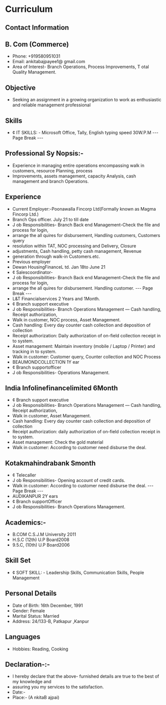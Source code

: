 # Curriculum

## Contact Information



## B. Com (Commerce)

* Phone: +919580951031
* Email: ankitabajpayee1@ gmail.com
* Area of Interest- Branch Operations, Process Improvements, T otal Quality Management.


## Objective

* Seeking an assignment in a growing organization to work as enthusiastic and reliable management professional


## Skills

* ¢ IT SKILLS: - Microsoft Office, Tally, English typing speed 30W.P.M
--- Page Break ---


## Professional Sy Nopsis:-

* Experience in managing entire operations encompassing walk in customers, resource Planning, process
* Improvements, assets management, capacity Analysis, cash management and branch Operations.


## Experience

* Current Employer:-Poonawalla Fincorp Ltd(Formally known as Magma Fincorp Ltd.)
* Branch Ops officer. July 21 to till date
* J ob Responsibilities- Branch Back end Management-Check the file and process for login,
* arrange the all quires for disbursement, Handling customers, Customers query
* resolution within TAT, NOC processing and Delivery, Closure
* adjustments, Cash handling, petty cash management, Revenue
* generation through walk-in Customers.etc.
* Previous employer
* Dewan HousingFinanceL td. Jan 18to June 21
* ¢ Salescoordinator-
* J ob Responsibilities- Branch Back end Management-Check the file and process for login,
* arrange the all quires for disbursement. Handling customer.
--- Page Break ---
* L&T Financialservices 2 Years and 1Month.
* ¢ Branch support executive
* J ob Responsibilities- Branch Operations Management — Cash handling, Receipt authorization,
* Walk in customer, NOC process, Asset Management.
* Cash handling: Every day counter cash collection and deposition of collection
* Receipt authorization: Daily authorization of on-field collection receipt in to system.
* Asset management: Maintain inventory (mobile / Laptop / Printer) and tracking in to system.
* Walk in customer: Customer query, Counter collection and NOC Process
* BEAUMONDCOLLECTION 1Y ear
* ¢ Branch supportofficer
* J ob Responsibilities- Operations Management.


## India Infolinefinancelimited 6Month

* ¢ Branch support executive
* J ob Responsibilities- Branch Operations Management — Cash handling, Receipt authorization,
* Walk in customer, Asset Management.
* Cash handling: Every day counter cash collection and deposition of collection
* Receipt authorization: daily authorization of on-field collection receipt in to system.
* Asset management: Check the gold material
* Walk in customer: According to customer need disburse the deal.


## Kotakmahindrabank Smonth

* ¢ Telecaller
* J ob Responsibilities- Opening account of credit cards.
* Walk in customer: According to customer need disburse the deal.
--- Page Break ---
* AUDIKANPUR 2Y ears
* ¢ Branch supportOfficer
* J ob Responsibilities- Branch Operations Management.


## Academics:-

* B.COM C.S.J.M University 2011
* H.S.C (12th) U.P Board2008
* 9.5.C, (10th) U.P Board2006


## Skill Set

* ¢ SOFT SKILL: - Leadership Skills, Communication Skills, People Management


## Personal Details

* Date of Birth: 16th December, 1991
* Gender: Female
* Marital Status: Married
* Address: 24/133-B, Patkapur ,Kanpur


## Languages

* Hobbies: Reading, Cooking


## Declaration-:-

* I hereby declare that the above- furnished details are true to the best of my knowledge and
* assuring you my services to the satisfaction.
* Date:-
* Place:- (A nkitaB ajpai)

